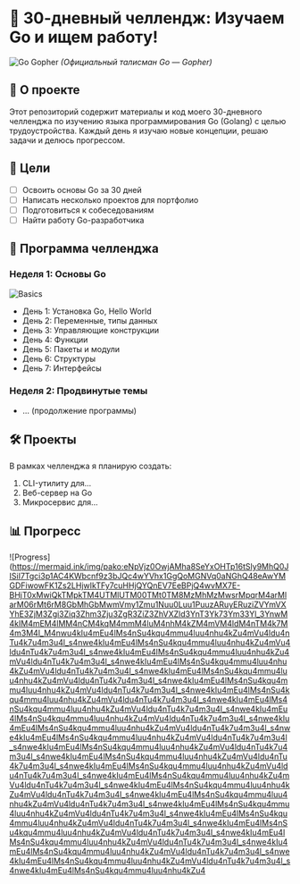 # 🚀 30-дневный челлендж: Изучаем Go и ищем работу!

![Go Gopher](https://go.dev/blog/gopher/header.jpg)
*(Официальный талисман Go — Gopher)*

## 📌 О проекте
Этот репозиторий содержит материалы и код моего 30-дневного челленджа по изучению языка программирования Go (Golang) с целью трудоустройства. Каждый день я изучаю новые концепции, решаю задачи и делюсь прогрессом.

## 🎯 Цели
- [ ] Освоить основы Go за 30 дней
- [ ] Написать несколько проектов для портфолио
- [ ] Подготовиться к собеседованиям
- [ ] Найти работу Go-разработчика

## 📅 Программа челленджа

### Неделя 1: Основы Go
![Basics](https://miro.medium.com/max/1400/1*xVIQ8F2Y1-WUicf6KIIPbQ.png)
- День 1: Установка Go, Hello World
- День 2: Переменные, типы данных
- День 3: Управляющие конструкции
- День 4: Функции
- День 5: Пакеты и модули
- День 6: Структуры
- День 7: Интерфейсы

### Неделя 2: Продвинутые темы
- ... (продолжение программы)

## 🛠 Проекты
В рамках челленджа я планирую создать:
1. CLI-утилиту для...
2. Веб-сервер на Go
3. Микросервис для...

## 📊 Прогресс
![Progress](https://mermaid.ink/img/pako:eNpVjz0OwjAMha8SeYxOHTp16tSly9MhQ0JISiI7Tgci3p1AC4KWbcnf9z3bJQc4wYVhx1GgQoMGNVq0aNGhQ48eAwYMGDFiwowFK1Zs2LHjwIkTFy7cuHHjQYQnEV7EeBPjQ4wvMX7E-BHjT0xMwiQkTMpkTM4UTMlUTM00TMt0TM8MzMhMzMwsrMpqrM4arMlarM06rMt6rM8GbMhGbMwmVmy1Zmu1Nuu0Luu1PuuzARuyERuziZVYmVXYhE3ZjM3Zgi3Ziq3Zhm3Zju3ZgR3ZiZ3ZhVXZld3YnT3Yk73Ym33Yl_3YnwM4kIM4mEM4lMM4nCM4kqM4mmM4luM4nhM4kZM4mVM4ldM4nTM4k7M4m3M4l_M4nwu4kIu4mEu4lMs4nSu4kqu4mmu4luu4nhu4kZu4mVu4ldu4nTu4k7u4m3u4l_s4nwe4kIu4mEu4lMs4nSu4kqu4mmu4luu4nhu4kZu4mVu4ldu4nTu4k7u4m3u4l_s4nwe4kIu4mEu4lMs4nSu4kqu4mmu4luu4nhu4kZu4mVu4ldu4nTu4k7u4m3u4l_s4nwe4kIu4mEu4lMs4nSu4kqu4mmu4luu4nhu4kZu4mVu4ldu4nTu4k7u4m3u4l_s4nwe4kIu4mEu4lMs4nSu4kqu4mmu4luu4nhu4kZu4mVu4ldu4nTu4k7u4m3u4l_s4nwe4kIu4mEu4lMs4nSu4kqu4mmu4luu4nhu4kZu4mVu4ldu4nTu4k7u4m3u4l_s4nwe4kIu4mEu4lMs4nSu4kqu4mmu4luu4nhu4kZu4mVu4ldu4nTu4k7u4m3u4l_s4nwe4kIu4mEu4lMs4nSu4kqu4mmu4luu4nhu4kZu4mVu4ldu4nTu4k7u4m3u4l_s4nwe4kIu4mEu4lMs4nSu4kqu4mmu4luu4nhu4kZu4mVu4ldu4nTu4k7u4m3u4l_s4nwe4kIu4mEu4lMs4nSu4kqu4mmu4luu4nhu4kZu4mVu4ldu4nTu4k7u4m3u4l_s4nwe4kIu4mEu4lMs4nSu4kqu4mmu4luu4nhu4kZu4mVu4ldu4nTu4k7u4m3u4l_s4nwe4kIu4mEu4lMs4nSu4kqu4mmu4luu4nhu4kZu4mVu4ldu4nTu4k7u4m3u4l_s4nwe4kIu4mEu4lMs4nSu4kqu4mmu4luu4nhu4kZu4mVu4ldu4nTu4k7u4m3u4l_s4nwe4kIu4mEu4lMs4nSu4kqu4mmu4luu4nhu4kZu4mVu4ldu4nTu4k7u4m3u4l_s4nwe4kIu4mEu4lMs4nSu4kqu4mmu4luu4nhu4kZu4mVu4ldu4nTu4k7u4m3u4l_s4nwe4kIu4mEu4lMs4nSu4kqu4mmu4luu4nhu4kZu4mVu4ldu4nTu4k7u4m3u4l_s4nwe4kIu4mEu4lMs4nSu4kqu4mmu4luu4nhu4kZu4mVu4ldu4nTu4k7u4m3u4l_s4nwe4kIu4mEu4lMs4nSu4kqu4mmu4luu4nhu4kZu4mVu4ldu4nTu4k7u4m3u4l_s4nwe4kIu4mEu4lMs4nSu4kqu4mmu4luu4nhu4kZu4mVu4ldu4nTu4k7u4m3u4l_s4nwe4kIu4mEu4lMs4nSu4kqu4mmu4luu4nhu4kZu4mVu4ldu4nTu4k7u4m3u4l_s4nwe4kIu4mEu4lMs4nSu4kqu4mmu4luu4nhu4kZu4mVu4ldu4nTu4k7u4m3u4l_s4nwe4kIu4mEu4lMs4nSu4kqu4mmu4luu4nhu4kZu4mVu4ldu4nTu4k7u4m3u4l_s4nwe4kIu4mEu4lMs4nSu4kqu4mmu4luu4nhu4kZu4mVu4ldu4nTu4k7u4m3u4l_s4nwe4kIu4mEu4lMs4nSu4kqu4mmu4luu4nhu4kZu4
